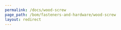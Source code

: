 ```yaml
---
permalink: /docs/wood-screw
page_path: /bom/fasteners-and-hardware/wood-screw
layout: redirect
---
```


